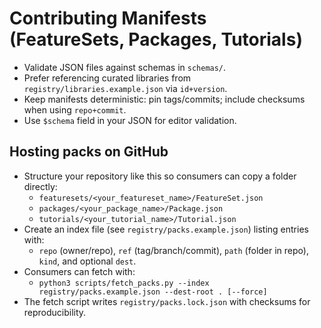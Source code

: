 # Contributing Manifests (FeatureSets, Packages, Tutorials)

- Validate JSON files against schemas in `schemas/`.
- Prefer referencing curated libraries from `registry/libraries.example.json` via `id+version`.
- Keep manifests deterministic: pin tags/commits; include checksums when using `repo+commit`.
- Use `$schema` field in your JSON for editor validation.

## Hosting packs on GitHub

- Structure your repository like this so consumers can copy a folder directly:
  - `featuresets/<your_featureset_name>/FeatureSet.json`
  - `packages/<your_package_name>/Package.json`
  - `tutorials/<your_tutorial_name>/Tutorial.json`
- Create an index file (see `registry/packs.example.json`) listing entries with:
  - `repo` (owner/repo), `ref` (tag/branch/commit), `path` (folder in repo), `kind`, and optional `dest`.
- Consumers can fetch with:
  - `python3 scripts/fetch_packs.py --index registry/packs.example.json --dest-root . [--force]`
- The fetch script writes `registry/packs.lock.json` with checksums for reproducibility.


